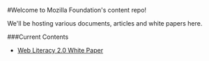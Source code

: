 #Welcome to Mozilla Foundation's content repo!

We'll be hosting various documents, articles and white papers here.

###Current Contents
* [Web Literacy 2.0 White Paper](http://mozilla.github.io/content/web-lit-whitepaper/)
